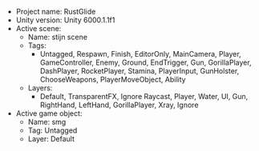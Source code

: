 <!-- UNITY CODE ASSIST INSTRUCTIONS START -->
- Project name: RustGlide
- Unity version: Unity 6000.1.1f1
- Active scene:
  - Name: stijn scene
  - Tags:
    - Untagged, Respawn, Finish, EditorOnly, MainCamera, Player, GameController, Enemy, Ground, EndTrigger, Gun, GorillaPlayer, DashPlayer, RocketPlayer, Stamina, PlayerInput, GunHolster, ChooseWeapons, PlayerMoveObject, Ability
  - Layers:
    - Default, TransparentFX, Ignore Raycast, Player, Water, UI, Gun, RightHand, LeftHand, GorillaPlayer, Xray, Ignore
- Active game object:
  - Name: smg
  - Tag: Untagged
  - Layer: Default
<!-- UNITY CODE ASSIST INSTRUCTIONS END -->
